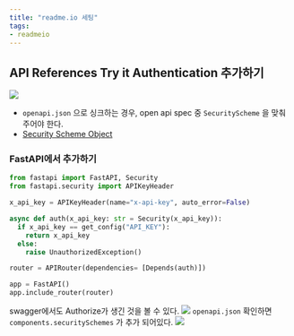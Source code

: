 ```yaml
---
title: "readme.io 세팅"
tags:
- readmeio
---
```


## API References Try it Authentication  추가하기 
![](https://user-images.githubusercontent.com/2231510/205079888-b4b68d17-aefc-4043-be51-6a94e89e64cd.png)
- `openapi.json` 으로 싱크하는 경우, open api spec 중 `SecurityScheme` 을 맞춰주어야 한다. 
- [Security Scheme Object](https://docs.readme.com/main/docs/openapi-compatibility-chart#security-scheme-object)

### FastAPI에서 추가하기 
```python
from fastapi import FastAPI, Security
from fastapi.security import APIKeyHeader

x_api_key = APIKeyHeader(name="x-api-key", auto_error=False)

async def auth(x_api_key: str = Security(x_api_key)):
  if x_api_key == get_config("API_KEY"):
    return x_api_key
  else:
    raise UnauthorizedException()

router = APIRouter(dependencies= [Depends(auth)])

app = FastAPI()
app.include_router(router)

```

swagger에서도 Authorize가 생긴 것을 볼 수 있다. 
![](https://user-images.githubusercontent.com/2231510/205088702-dc58cc59-75d9-47d1-8215-2329a673400d.png)
`openapi.json` 확인하면 `components.securitySchemes` 가 추가 되어있다.
![](https://user-images.githubusercontent.com/2231510/205089535-3e12ea04-6082-44ff-93f3-ac7ca1e3a491.png)